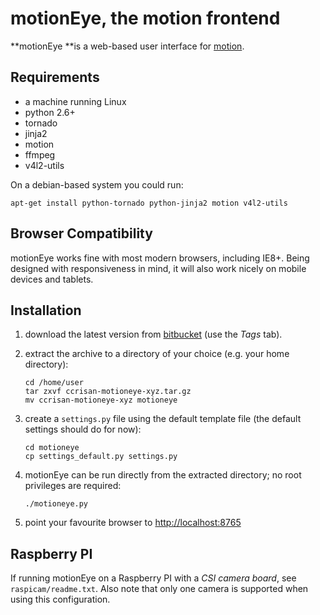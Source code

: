 # motionEye, the motion frontend #

**motionEye **is a web-based user interface for [motion](http://www.lavrsen.dk/foswiki/bin/view/Motion).

## Requirements ##

 * a machine running Linux
 * python 2.6+
 * tornado
 * jinja2
 * motion
 * ffmpeg
 * v4l2-utils

On a debian-based system you could run:

    apt-get install python-tornado python-jinja2 motion v4l2-utils

## Browser Compatibility ##

motionEye works fine with most modern browsers, including IE8+.
Being designed with responsiveness in mind, it will also work nicely on mobile devices and tablets.

## Installation ##

 1. download the latest version from [bitbucket](https://bitbucket.org/ccrisan/motioneye/downloads) (use the *Tags* tab).
 2. extract the archive to a directory of your choice (e.g. your home directory):
 
        cd /home/user
        tar zxvf ccrisan-motioneye-xyz.tar.gz
        mv ccrisan-motioneye-xyz motioneye
 
 3. create a `settings.py` file using the default template file (the default settings should do for now):

        cd motioneye 
        cp settings_default.py settings.py
 
 4. motionEye can be run directly from the extracted directory; no root privileges are required:
 
        ./motioneye.py
 
 5. point your favourite browser to <http://localhost:8765>

## Raspberry PI ##

If running motionEye on a Raspberry PI with a *CSI camera board*, see `raspicam/readme.txt`.
Also note that only one camera is supported when using this configuration.

